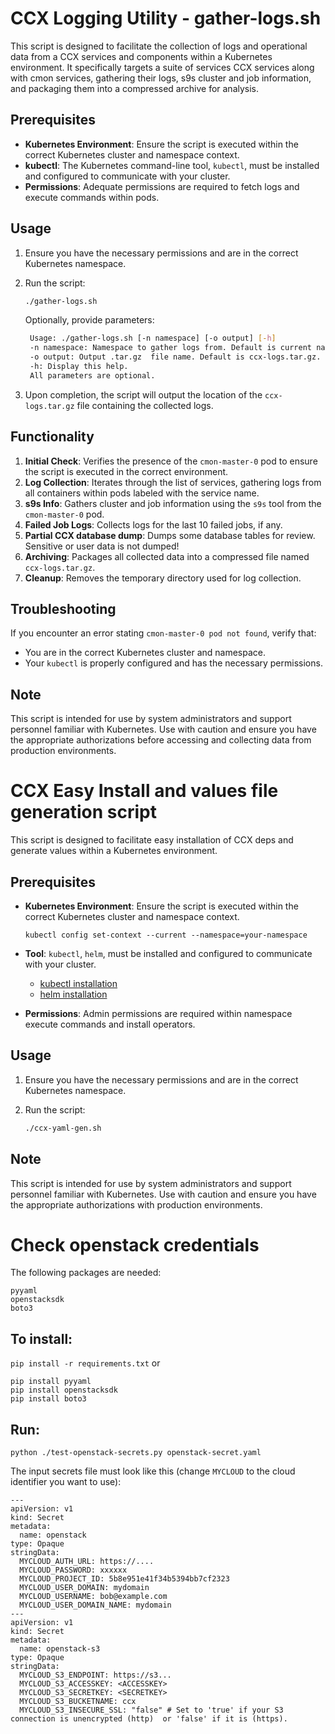 
# CCX Logging Utility - gather-logs.sh

This script is designed to facilitate the collection of logs and operational data from a CCX services and components within a Kubernetes environment. It specifically targets a suite of services CCX services along with cmon services, gathering their logs, s9s cluster and job information, and packaging them into a compressed archive for analysis.

## Prerequisites

- **Kubernetes Environment**: Ensure the script is executed within the correct Kubernetes cluster and namespace context.
- **kubectl**: The Kubernetes command-line tool, `kubectl`, must be installed and configured to communicate with your cluster.
- **Permissions**: Adequate permissions are required to fetch logs and execute commands within pods.

## Usage

1. Ensure you have the necessary permissions and are in the correct Kubernetes namespace.
2. Run the script:

   ```bash
   ./gather-logs.sh
   ```
   
   Optionally, provide parameters:
   
   ```bash
    Usage: ./gather-logs.sh [-n namespace] [-o output] [-h]
    -n namespace: Namespace to gather logs from. Default is current namespace.
    -o output: Output .tar.gz  file name. Default is ccx-logs.tar.gz.
    -h: Display this help.
    All parameters are optional.
   ```

3. Upon completion, the script will output the location of the `ccx-logs.tar.gz` file containing the collected logs.

## Functionality

1. **Initial Check**: Verifies the presence of the `cmon-master-0` pod to ensure the script is executed in the correct environment.
2. **Log Collection**: Iterates through the list of services, gathering logs from all containers within pods labeled with the service name.
3. **s9s Info**: Gathers cluster and job information using the `s9s` tool from the `cmon-master-0` pod.
4. **Failed Job Logs**: Collects logs for the last 10 failed jobs, if any.
5. **Partial CCX database dump**: Dumps some database tables for review. Sensitive or user data is not dumped!
6. **Archiving**: Packages all collected data into a compressed file named `ccx-logs.tar.gz`.
7. **Cleanup**: Removes the temporary directory used for log collection.

## Troubleshooting

If you encounter an error stating `cmon-master-0 pod not found`, verify that:
- You are in the correct Kubernetes cluster and namespace.
- Your `kubectl` is properly configured and has the necessary permissions.

## Note

This script is intended for use by system administrators and support personnel familiar with Kubernetes. Use with caution and ensure you have the appropriate authorizations before accessing and collecting data from production environments.


# CCX Easy Install and values file generation script

This script is designed to facilitate easy installation of CCX deps and generate values within a Kubernetes environment.

## Prerequisites

- **Kubernetes Environment**: Ensure the script is executed within the correct Kubernetes cluster and namespace context.

  `kubectl config set-context --current --namespace=your-namespace`
- **Tool**: `kubectl`, `helm`,  must be installed and configured to communicate with your cluster.
  * [kubectl installation](https://kubernetes.io/docs/tasks/tools/#kubectl)
  * [helm installation](https://helm.sh/docs/intro/install/)
- **Permissions**: Admin permissions are required within namespace execute commands and install operators.

## Usage

1. Ensure you have the necessary permissions and are in the correct Kubernetes namespace.
2. Run the script:

   ```bash
   ./ccx-yaml-gen.sh
   ```

## Note

This script is intended for use by system administrators and support personnel familiar with Kubernetes. Use with caution and ensure you have the appropriate authorizations with production environments.



# Check openstack credentials

The following packages are needed:
```
pyyaml
openstacksdk
boto3
```

## To install:

```pip install -r requirements.txt```
or

```
pip install pyyaml
pip install openstacksdk
pip install boto3
```

## Run:


```
python ./test-openstack-secrets.py openstack-secret.yaml
```

The input secrets file must look like this (change `MYCLOUD` to the cloud identifier you want to use):

```
---
apiVersion: v1
kind: Secret
metadata:
  name: openstack
type: Opaque
stringData:
  MYCLOUD_AUTH_URL: https://....
  MYCLOUD_PASSWORD: xxxxxx
  MYCLOUD_PROJECT_ID: 5b8e951e41f34b5394bb7cf2323
  MYCLOUD_USER_DOMAIN: mydomain
  MYCLOUD_USERNAME: bob@example.com
  MYCLOUD_USER_DOMAIN_NAME: mydomain
---
apiVersion: v1
kind: Secret
metadata:
  name: openstack-s3
type: Opaque
stringData:
  MYCLOUD_S3_ENDPOINT: https://s3...
  MYCLOUD_S3_ACCESSKEY: <ACCESSKEY>
  MYCLOUD_S3_SECRETKEY: <SECRETKEY>
  MYCLOUD_S3_BUCKETNAME: ccx
  MYCLOUD_S3_INSECURE_SSL: "false" # Set to 'true' if your S3 connection is unencrypted (http)  or 'false' if it is (https).
```


